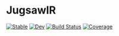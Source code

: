 # JugsawIR

[![Stable](https://img.shields.io/badge/docs-stable-blue.svg)](https://GiggleLiu.github.io/JugsawIR.jl/stable/)
[![Dev](https://img.shields.io/badge/docs-dev-blue.svg)](https://GiggleLiu.github.io/JugsawIR.jl/dev/)
[![Build Status](https://github.com/GiggleLiu/JugsawIR.jl/actions/workflows/CI.yml/badge.svg?branch=main)](https://github.com/GiggleLiu/JugsawIR.jl/actions/workflows/CI.yml?query=branch%3Amain)
[![Coverage](https://codecov.io/gh/GiggleLiu/JugsawIR.jl/branch/main/graph/badge.svg)](https://codecov.io/gh/GiggleLiu/JugsawIR.jl)

